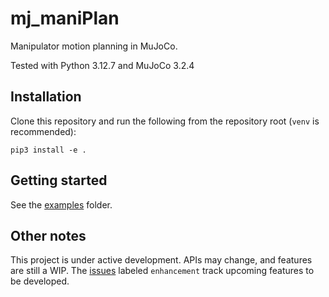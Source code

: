# mj_maniPlan

Manipulator motion planning in MuJoCo.

Tested with Python 3.12.7 and MuJoCo 3.2.4

## Installation

Clone this repository and run the following from the repository root (`venv` is recommended):

```
pip3 install -e .
```

## Getting started

See the [examples](./examples) folder.

## Other notes

This project is under active development.
APIs may change, and features are still a WIP.
The [issues](https://github.com/adlarkin/mj_maniPlan/issues) labeled `enhancement` track upcoming features to be developed.
